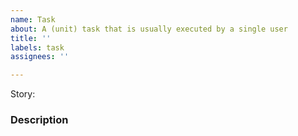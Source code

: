 ```yaml
---
name: Task
about: A (unit) task that is usually executed by a single user
title: ''
labels: task
assignees: ''

---
```


Story:

### Description
